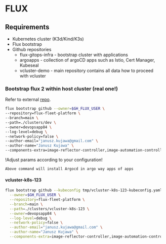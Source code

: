 # FLUX

## Requirements

* Kubernetes cluster (K3d/Kind/K3s)
* Flux bootstrap
* Github repositories
    - flux-gitops-infra - bootstrap cluster with applications
    - argoapps          - collection of argoCD apps such as Istio, Cert Manager, Kubeseal
    - vcluster-demo     - main repository contains all data how to proceed with vcluster

### Bootstrap flux 2 within host cluster (real one!)
Refer to external [repo](https://github.com/devopsapp84/flux-gitops-infra).

```bash
flux bootstrap github --owner=$GH_FLUX_USER \
--repository=flux-fleet-platform \
--branch=main \
--path=./clusters/dev \
--owner=devopsapp84 \
--log-level=debug \
--network-policy=false \
--author-email="janusz.kujawa@gmail.com" \
--author-name="Janusz Kujawa" \
--components-extra=image-reflector-controller,image-automation-controller 
```

!Adjust params according to your configuration!

`Above command will install Argocd in argo way apps of apps`

#### vcluster-k8s-123
```bash
flux bootstrap github --kubeconfig tmp/vcluster-k8s-123-kubeconfig.yaml \
  --owner=$GH_FLUX_USER \
  --repository=flux-fleet-platform \
  --branch=main \
  --path=./clusters/vcluster-k8s-123 \
  --owner=devopsapp84 \
  --log-level=debug \
  --network-policy=false \
  --author-email="janusz.kujawa@gmail.com" \
  --author-name="Janusz Kujawa" \
  --components-extra=image-reflector-controller,image-automation-controller 
```
